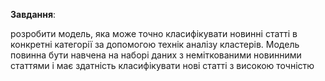 **Завдання**: 

розробити модель, яка може точно класифікувати новинні статті в конкретні категорії за допомогою технік аналізу кластерів. Модель повинна бути навчена на наборі даних з неміткованими новинними статтями і має здатність класифікувати нові статті з високою точністю